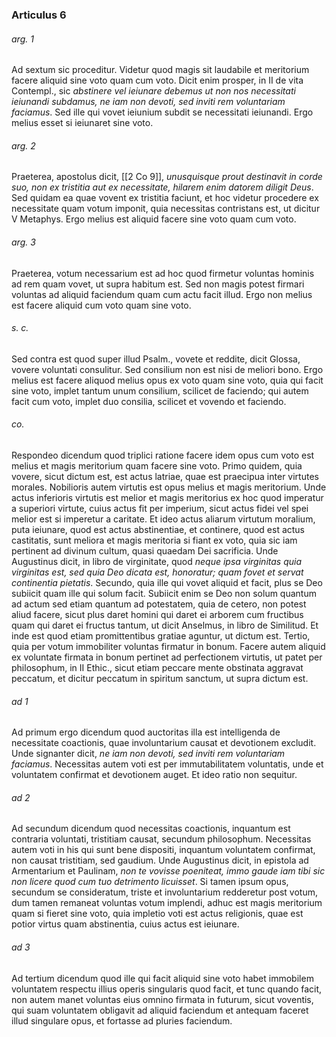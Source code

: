 ### Articulus 6

###### arg. 1
Ad sextum sic proceditur. Videtur quod magis sit laudabile et meritorium facere aliquid sine voto quam cum voto. Dicit enim prosper, in II de vita Contempl., sic *abstinere vel ieiunare debemus ut non nos necessitati ieiunandi subdamus, ne iam non devoti, sed inviti rem voluntariam faciamus*. Sed ille qui vovet ieiunium subdit se necessitati ieiunandi. Ergo melius esset si ieiunaret sine voto.

###### arg. 2
Praeterea, apostolus dicit, [[2 Co 9]], *unusquisque prout destinavit in corde suo, non ex tristitia aut ex necessitate, hilarem enim datorem diligit Deus*. Sed quidam ea quae vovent ex tristitia faciunt, et hoc videtur procedere ex necessitate quam votum imponit, quia necessitas contristans est, ut dicitur V Metaphys. Ergo melius est aliquid facere sine voto quam cum voto.

###### arg. 3
Praeterea, votum necessarium est ad hoc quod firmetur voluntas hominis ad rem quam vovet, ut supra habitum est. Sed non magis potest firmari voluntas ad aliquid faciendum quam cum actu facit illud. Ergo non melius est facere aliquid cum voto quam sine voto.

###### s. c.
Sed contra est quod super illud Psalm., vovete et reddite, dicit Glossa, vovere voluntati consulitur. Sed consilium non est nisi de meliori bono. Ergo melius est facere aliquod melius opus ex voto quam sine voto, quia qui facit sine voto, implet tantum unum consilium, scilicet de faciendo; qui autem facit cum voto, implet duo consilia, scilicet et vovendo et faciendo.

###### co.
Respondeo dicendum quod triplici ratione facere idem opus cum voto est melius et magis meritorium quam facere sine voto. Primo quidem, quia vovere, sicut dictum est, est actus latriae, quae est praecipua inter virtutes morales. Nobilioris autem virtutis est opus melius et magis meritorium. Unde actus inferioris virtutis est melior et magis meritorius ex hoc quod imperatur a superiori virtute, cuius actus fit per imperium, sicut actus fidei vel spei melior est si imperetur a caritate. Et ideo actus aliarum virtutum moralium, puta ieiunare, quod est actus abstinentiae, et continere, quod est actus castitatis, sunt meliora et magis meritoria si fiant ex voto, quia sic iam pertinent ad divinum cultum, quasi quaedam Dei sacrificia. Unde Augustinus dicit, in libro de virginitate, quod *neque ipsa virginitas quia virginitas est, sed quia Deo dicata est, honoratur; quam fovet et servat continentia pietatis*. Secundo, quia ille qui vovet aliquid et facit, plus se Deo subiicit quam ille qui solum facit. Subiicit enim se Deo non solum quantum ad actum sed etiam quantum ad potestatem, quia de cetero, non potest aliud facere, sicut plus daret homini qui daret ei arborem cum fructibus quam qui daret ei fructus tantum, ut dicit Anselmus, in libro de Similitud. Et inde est quod etiam promittentibus gratiae aguntur, ut dictum est. Tertio, quia per votum immobiliter voluntas firmatur in bonum. Facere autem aliquid ex voluntate firmata in bonum pertinet ad perfectionem virtutis, ut patet per philosophum, in II Ethic., sicut etiam peccare mente obstinata aggravat peccatum, et dicitur peccatum in spiritum sanctum, ut supra dictum est.

###### ad 1
Ad primum ergo dicendum quod auctoritas illa est intelligenda de necessitate coactionis, quae involuntarium causat et devotionem excludit. Unde signanter dicit, *ne iam non devoti, sed inviti rem voluntariam faciamus*. Necessitas autem voti est per immutabilitatem voluntatis, unde et voluntatem confirmat et devotionem auget. Et ideo ratio non sequitur.

###### ad 2
Ad secundum dicendum quod necessitas coactionis, inquantum est contraria voluntati, tristitiam causat, secundum philosophum. Necessitas autem voti in his qui sunt bene dispositi, inquantum voluntatem confirmat, non causat tristitiam, sed gaudium. Unde Augustinus dicit, in epistola ad Armentarium et Paulinam, *non te vovisse poeniteat, immo gaude iam tibi sic non licere quod cum tuo detrimento licuisset*. Si tamen ipsum opus, secundum se consideratum, triste et involuntarium redderetur post votum, dum tamen remaneat voluntas votum implendi, adhuc est magis meritorium quam si fieret sine voto, quia impletio voti est actus religionis, quae est potior virtus quam abstinentia, cuius actus est ieiunare.

###### ad 3
Ad tertium dicendum quod ille qui facit aliquid sine voto habet immobilem voluntatem respectu illius operis singularis quod facit, et tunc quando facit, non autem manet voluntas eius omnino firmata in futurum, sicut voventis, qui suam voluntatem obligavit ad aliquid faciendum et antequam faceret illud singulare opus, et fortasse ad pluries faciendum.

